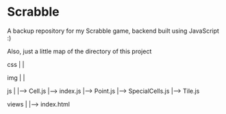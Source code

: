 # Scrabble
A backup repository for my Scrabble game, backend built using JavaScript :)


Also, just a little map of the directory of this project

css
    |
    |


img
    |
    |


js
    |
    |--> Cell.js
    |--> index.js
    |--> Point.js
    |--> SpecialCells.js
    |--> Tile.js


views
    |
    |--> index.html